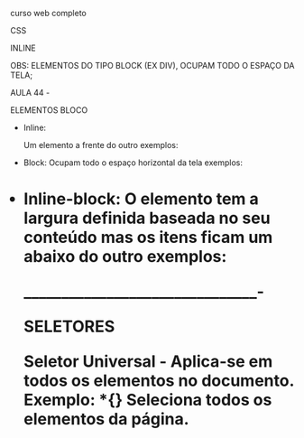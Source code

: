 curso web completo 

CSS

INLINE

OBS: ELEMENTOS DO TIPO BLOCK (EX DIV), OCUPAM TODO O ESPAÇO DA TELA;

AULA 44 - 

ELEMENTOS BLOCO

- Inline:

    Um elemento a frente do outro
    exemplos: <a> <span> <img>

- Block:
    Ocupam todo o espaço horizontal da tela
    exemplos: <h1> <p> <table>

- Inline-block:
    O elemento tem a largura definida baseada no seu conteúdo
    mas os itens ficam um abaixo do outro
    exemplos: <!-- display: inline-block -->


_______________________________-

SELETORES

Seletor Universal - Aplica-se em todos os elementos no documento.
Exemplo: *{} Seleciona todos os elementos da página.

